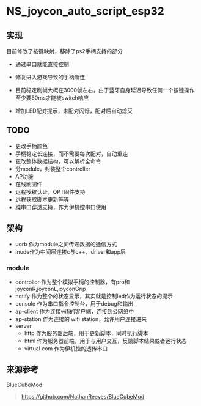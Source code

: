 # NS_joycon_auto_script_esp32

## 实现

目前修改了按键映射，移除了ps2手柄支持的部分

- 通过串口就能直接控制

- 修复进入游戏导致的手柄断连

- 目前稳定刷帧大概在3000帧左右，由于蓝牙自身延迟导致任何一个按键操作至少要50ms才能被switch响应
- 增加LED配对提示，未配对闪烁，配对后自动熄灭



## TODO

- 更改手柄颜色
- 手柄稳定长连接，而不需要每次配对，自动重连
- 更改整体数据结构，可以解析全命令
- 分module，封装整个controller
- AP功能
- 在线刷固件
- 远程授权认证，OPT固件支持
- 远程获取脚本更新等等
- 纯串口穿透支持，作为伊机控串口使用



## 架构

- uorb 作为module之间传递数据的通信方式
- inode作为中间层连接c与c++，driver和app层

### module

- controllor 作为整个模拟手柄的控制器，有pro和joyconR,joyconL,joyconGrip
- notify 作为整个的状态显示，其实就是控制led作为运行状态的提示
- console 作为串口指令控制台，用于debug和输出
- ap-client 作为连接wifi的客户端，连接到公网络中
- ap-station 作为连接的 wifi station，允许用户连接进来
- server 
  - http 作为服务器后端，用于更新脚本，同时执行脚本
  - html 作为服务器前端，用于与用户交互，反馈脚本结果或者运行状态
  - virtual com 作为伊机控的透传串口



## 来源参考

BlueCubeMod

>  https://github.com/NathanReeves/BlueCubeMod

